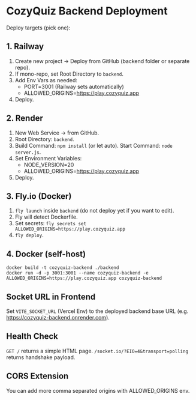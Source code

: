 # CozyQuiz Backend Deployment

Deploy targets (pick one):

## 1. Railway
1. Create new project → Deploy from GitHub (backend folder or separate repo).
2. If mono-repo, set Root Directory to `backend`.
3. Add Env Vars as needed:
   - PORT=3001 (Railway sets automatically)
   - ALLOWED_ORIGINS=https://play.cozyquiz.app
4. Deploy.

## 2. Render
1. New Web Service → from GitHub.
2. Root Directory: `backend`.
3. Build Command: `npm install` (or let auto). Start Command: `node server.js`.
4. Set Environment Variables:
   - NODE_VERSION=20
   - ALLOWED_ORIGINS=https://play.cozyquiz.app
5. Deploy.

## 3. Fly.io (Docker)
1. `fly launch` inside `backend` (do not deploy yet if you want to edit).
2. Fly will detect Dockerfile.
3. Set secrets:
   `fly secrets set ALLOWED_ORIGINS=https://play.cozyquiz.app`
4. `fly deploy`.

## 4. Docker (self-host)
```
docker build -t cozyquiz-backend ./backend
docker run -d -p 3001:3001 --name cozyquiz-backend -e ALLOWED_ORIGINS=https://play.cozyquiz.app cozyquiz-backend
```

## Socket URL in Frontend
Set `VITE_SOCKET_URL` (Vercel Env) to the deployed backend base URL (e.g. https://cozyquiz-backend.onrender.com).

## Health Check
`GET /` returns a simple HTML page.
`/socket.io/?EIO=4&transport=polling` returns handshake payload.

## CORS Extension
You can add more comma separated origins with ALLOWED_ORIGINS env.
